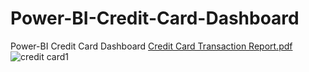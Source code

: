 # Power-BI-Credit-Card-Dashboard
Power-BI Credit Card Dashboard
[Credit Card Transaction Report.pdf](https://github.com/user-attachments/files/20798654/Credit.Card.Transaction.Report.pdf)
![credit card1](https://github.com/user-attachments/assets/b0354487-163f-4779-9f84-6a51322db07c)
